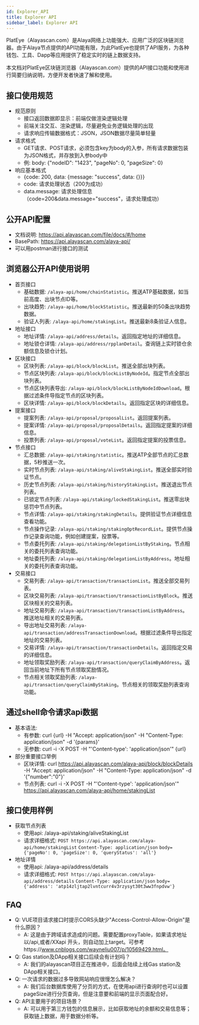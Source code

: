 ```yaml
---
id: Explorer_API
title: Explorer API
sidebar_label: Explorer API
---
```




PlatEye（Alayascan.com）是Alaya网络上功能强大、应用广泛的区块链浏览器。由于Alaya节点提供的API功能有限，为此PlatEye也提供了API服务，为各种钱包、工具、Dapp等应用提供了稳定实时的链上数据支持。

本文档对PlatEye区块链浏览器（Alayascan.com）提供的API接口功能和使用进行简要归纳说明，方便开发者快速了解和使用。



## 接口使用规范

* 规范原则
  * 接口返回数据即显示：前端仅做渲染逻辑处理
  * 前端关注交互、渲染逻辑，尽量避免业务逻辑处理的出现
  * 请求响应传输数据格式：JSON，JSON数据尽量简单轻量
* 请求格式
  * GET请求、POST请求，必须包含key为body的入参，所有请求数据包装为JSON格式，并存放到入参body中
  * 例: body: {"nodeID": "1423", "pageNo": 0, "pageSize": 0}
* 响应基本格式
  * {code: 200, data: {message: "success", data: {}}}
  * code: 请求处理状态（200为成功）
  * data.message: 请求处理信息 （code=200&data.message="success"，请求处理成功）
  
  
## 公开API配置

* 文档说明: https://api.alayascan.com/file/docs/#/home
* BasePath: https://api.alayascan.com/alaya-api/
* 可以用postman进行接口的测试



## 浏览器公开API使用说明

* 首页接口
  * 基础数据: `/alaya-api/home/chainStatistic`。推送ATP基础数据，如当前高度、出块节点ID等。
  * 出块趋势: `/alaya-api/home/blockStatistic`。推送最新的50条出块趋势数据。
  * 验证人列表: `/alaya-api/home/stakingList`。推送最新8条验证人信息。
* 地址接口
  * 地址详情: `/alaya-api/address/details`。返回指定地址的详细信息。
  * 地址锁仓详情: `/alaya-api/address/rpplanDetail`。查询链上实时锁仓余额信息及锁仓计划。
* 区块接口
  * 区块列表: `/alaya-api/block/blockList`。推送全部出块列表。
  * 节点区块列表: `/alaya-api/block/blockListByNodeId`。指定节点全部出块列表。
  * 节点区块列表导出: `/alaya-api/block/blockListByNodeIdDownload`。根据过滤条件导指定节点的区块列表。
  * 区块详情: `/alaya-api/block/blockDetails`。返回指定区块的详细信息。
* 提案接口
  * 提案列表: `/alaya-api/proposal/proposalList`。返回提案列表。
  * 提案详情: `/alaya-api/proposal/proposalDetails`。返回指定提案的详细信息。
  * 投票列表: `/alaya-api/proposal/voteList`。返回指定提案的投票信息。
* 节点接口
  * 汇总数据: `/alaya-api/staking/statistic`。推送ATP全部节点的汇总数据，5秒推送一次。
  * 实时节点列表: `/alaya-api/staking/aliveStakingList`。推送全部实时验证节点。
  * 历史节点列表: `/alaya-api/staking/historyStakingList`。推送退出节点列表。
  * 已锁定节点列表: `/alaya-api/staking/lockedStakingList`。推送零出块惩罚中节点列表。
  * 节点详情: `/alaya-api/staking/stakingDetails`。提供验证节点详细信息查看功能。
  * 节点操作记录: `/alaya-api/staking/stakingOptRecordList`。提供节点操作记录查询功能，例如创建提案，投票等。
  * 节点委托列表: `/alaya-api/staking/delegationListByStaking`。节点相关的委托列表查询功能。
  * 地址委托列表: `/alaya-api/staking/delegationListByAddress`。地址相关的委托列表查询功能。
* 交易接口
  * 交易列表: `/alaya-api/transaction/transactionList`。推送全部交易列表。
  * 区块交易列表: `/alaya-api/transaction/transactionListByBlock`。推送区块相关的交易列表。
  * 地址交易列表: `/alaya-api/transaction/transactionListByAddress`。推送地址相关的交易列表。
  * 导出地址交易列表: `/alaya-api/transaction/addressTransactionDownload`。根据过滤条件导出指定地址的交易列表。
  * 交易详情: `/alaya-api/transaction/transactionDetails`。返回指定交易的详细信息。
  * 地址领取奖励列表: `/alaya-api/transaction/queryClaimByAddress`。返回当前地址下所有节点领取奖励情况。
  * 节点相关领取奖励列表: `/alaya-api/transaction/queryClaimByStaking`。节点相关的领取奖励列表查询功能。



## 通过shell命令请求api数据
* 基本语法: 
  * 有参数: curl {url} -H "Accept: application/json" -H "Content-Type: application/json" -d '{params}'
  * 无参数: curl -i -X POST -H "'Content-type': 'application/json'" {url}
* 部分重要接口举例
  * 区块详情: curl https://api.alayascan.com/alaya-api/block/blockDetails -H "Accept: application/json" -H "Content-Type: application/json" -d '{"number":"0"}'
  * 节点列表: curl -i -X POST -H "'Content-type': 'application/json'" https://api.alayascan.com/alaya-api/home/stakingList



## 接口使用样例
* 获取节点列表
  * 使用api: /alaya-api/staking/aliveStakingList
  * 请求详细格式:
	`POST https://api.alayascan.com/alaya-api/home/stakingList`
	`Content-Type: application/json`
	`body={'pageNo': 0, 'pageSize': 0, 'queryStatus': 'all'}`
* 地址详情
  * 使用api: /alaya-api/address/details
  * 请求详细格式:
	`POST https://api.alayascan.com/alaya-api/address/details`
	`Content-Type: application/json`
	`body={'address': 'atp14zljtap2lvntcurr4v3rzysyt30t3ww3fnpdvw'}`



## FAQ
* Q: VUE项目请求接口时提示CORS头缺少"Access-Control-Allow-Origin"是什么原因？
  * A: 这是由于跨域请求造成的问题。需要配置proxyTable，如果请求地址以/api,或者/XXapi 开头，则自动加上target。可参考https://www.cnblogs.com/wayneliu007/p/10569429.html。
* Q: Gas station及DApp相关接口后续会有计划吗？
  * A: 我们的alayascan项目正在推进中，后面会陆续上线Gas station及DApp相关接口。
* Q: 一次请求的数据过多导致网站响应很慢怎么解决？
  * A: 我们后台数据库使用了分页的方式，在使用api进行查询时也可以设置pageSize进行分页查询，但是注意要和前端的显示页面配合好。
* Q: API主要用于的项目场景？
  * A: 可以用于第三方钱包的信息展示，比如获取地址的余额和交易信息等；获取链上数据，用于数据分析等。

